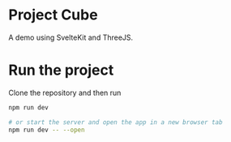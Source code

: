 # Project Cube

A demo using SvelteKit and ThreeJS.

# Run the project

Clone the repository and then run

```bash
npm run dev

# or start the server and open the app in a new browser tab
npm run dev -- --open
```
